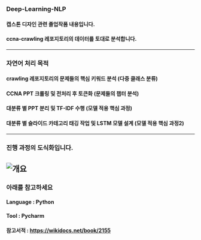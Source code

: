 ### Deep-Learning-NLP
  #### 캡스톤 디자인 관련 졸업작품 내용입니다.
  #### ccna-crawling 레포지토리의 데이터를 토대로 분석합니다.
----------
### 자연어 처리 목적
  #### crawling 레포지토리의 문제들의 핵심 키워드 분석 (다중 클래스 분류)
  #### CCNA PPT 크롤링 및 전처리 후 토큰화 (문제들의 챕터 분석)
  #### 대분류 별 PPT 분리 및 TF-IDF 수행 (모델 적용 핵심 과정)
  #### 대분류 별 슬라이드 카테고리 태깅 작업 및 LSTM 모델 설계 (모델 적용 핵심 과정2)
----------

### 진행 과정의 도식화입니다.
![개요](https://user-images.githubusercontent.com/72784474/125452907-c47ad78a-a65b-4343-86a0-7fe615167865.png)
----------
### 아래를 참고하세요
  #### Language : Python
  #### Tool : Pycharm
  #### 참고서적 : https://wikidocs.net/book/2155
